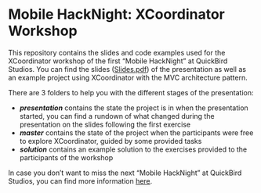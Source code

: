 # Mobile HackNight: XCoordinator Workshop

This repository contains the slides and code examples used for the XCoordinator workshop of the first “Mobile HackNight” at QuickBird Studios. You can find the slides ([Slides.pdf](https://github.com/quickbirdstudios/XCoordinator-Talks/blob/master/Mobile%20HackNight/Slides.pdf)) of the presentation as well as an example project using XCoordinator with the MVC architecture pattern.

There are 3 folders to help you with the different stages of the presentation:
- **_presentation_** contains the state the project is in when the presentation started, you can find a rundown of what changed during the presentation on the slides following the first exercise
- **_master_** contains the state of the project when the participants were free to explore XCoordinator, guided by some provided tasks
- **_solution_** contains an example solution to the exercises provided to the participants of the workshop

In case you don’t want to miss the next “Mobile HackNight” at QuickBird Studios, you can find more information [here](https://quickbirdstudios.us17.list-manage.com/subscribe?u=50a41d6b7ff8a128dd614fc40&id=a674658557).
